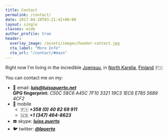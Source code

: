 ```yaml
---
title: Contact
permalink: /contact/
date: 2017-04-20T03:21:42+00:00
layout: single
classes: wide
author_profile: true
header:
  overlay_image: /assets/images/header-contact.jpg
  cta_label: "More Info"
  cta_url: "/contact/#main"
---
```

Right now I'm living in the incredible <a style="color: #000000;" href="https://en.wikipedia.org/wiki/Joensuu">Joensuu</a>, in <a style="color: #000000;" href="https://en.wikipedia.org/wiki/North_Karelia">North Karelia</a>, <a style="color: #000000;" href="https://en.wikipedia.org/wiki/Finland">Finland</a> :finland:

You can contact me on my:

  * :email: email: ***[luis@luisspuerto.net](mailto:luis@luisspuerto.net)***   
      **GPG fingerprint:** *C50C 58C6 A45C 7F10 3321  19C3 1EC6 E785 5689 4CF2*
  * :iphone: mobile
      * :finland: ***+358 (0) 40 82 69 911*** 
      * :us: ***+1 (347) 464-8623***
  * :phone: skype: ***[luiss.puerto](skype:luiss.puerto?chat)***
  * :bird: twitter: ***[@lpuerto](https://twitter.com/lpuerto)***
